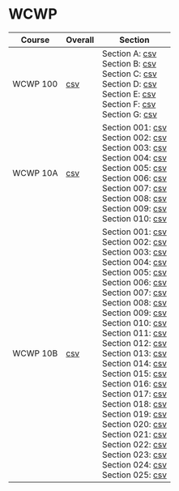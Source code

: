 # WCWP

| Course | Overall | Section |
| ------ | ------- | ------- |
| WCWP 100 | [csv](https://github.com/UCSD-Historical-Enrollment-Data/2024Spring/blob/main/overall/WCWP%20100.csv) | Section A: [csv](https://github.com/UCSD-Historical-Enrollment-Data/2024Spring/blob/main/section/WCWP%20100_A.csv)<br>Section B: [csv](https://github.com/UCSD-Historical-Enrollment-Data/2024Spring/blob/main/section/WCWP%20100_B.csv)<br>Section C: [csv](https://github.com/UCSD-Historical-Enrollment-Data/2024Spring/blob/main/section/WCWP%20100_C.csv)<br>Section D: [csv](https://github.com/UCSD-Historical-Enrollment-Data/2024Spring/blob/main/section/WCWP%20100_D.csv)<br>Section E: [csv](https://github.com/UCSD-Historical-Enrollment-Data/2024Spring/blob/main/section/WCWP%20100_E.csv)<br>Section F: [csv](https://github.com/UCSD-Historical-Enrollment-Data/2024Spring/blob/main/section/WCWP%20100_F.csv)<br>Section G: [csv](https://github.com/UCSD-Historical-Enrollment-Data/2024Spring/blob/main/section/WCWP%20100_G.csv) |
| WCWP 10A | [csv](https://github.com/UCSD-Historical-Enrollment-Data/2024Spring/blob/main/overall/WCWP%2010A.csv) | Section 001: [csv](https://github.com/UCSD-Historical-Enrollment-Data/2024Spring/blob/main/section/WCWP%2010A_001.csv)<br>Section 002: [csv](https://github.com/UCSD-Historical-Enrollment-Data/2024Spring/blob/main/section/WCWP%2010A_002.csv)<br>Section 003: [csv](https://github.com/UCSD-Historical-Enrollment-Data/2024Spring/blob/main/section/WCWP%2010A_003.csv)<br>Section 004: [csv](https://github.com/UCSD-Historical-Enrollment-Data/2024Spring/blob/main/section/WCWP%2010A_004.csv)<br>Section 005: [csv](https://github.com/UCSD-Historical-Enrollment-Data/2024Spring/blob/main/section/WCWP%2010A_005.csv)<br>Section 006: [csv](https://github.com/UCSD-Historical-Enrollment-Data/2024Spring/blob/main/section/WCWP%2010A_006.csv)<br>Section 007: [csv](https://github.com/UCSD-Historical-Enrollment-Data/2024Spring/blob/main/section/WCWP%2010A_007.csv)<br>Section 008: [csv](https://github.com/UCSD-Historical-Enrollment-Data/2024Spring/blob/main/section/WCWP%2010A_008.csv)<br>Section 009: [csv](https://github.com/UCSD-Historical-Enrollment-Data/2024Spring/blob/main/section/WCWP%2010A_009.csv)<br>Section 010: [csv](https://github.com/UCSD-Historical-Enrollment-Data/2024Spring/blob/main/section/WCWP%2010A_010.csv) |
| WCWP 10B | [csv](https://github.com/UCSD-Historical-Enrollment-Data/2024Spring/blob/main/overall/WCWP%2010B.csv) | Section 001: [csv](https://github.com/UCSD-Historical-Enrollment-Data/2024Spring/blob/main/section/WCWP%2010B_001.csv)<br>Section 002: [csv](https://github.com/UCSD-Historical-Enrollment-Data/2024Spring/blob/main/section/WCWP%2010B_002.csv)<br>Section 003: [csv](https://github.com/UCSD-Historical-Enrollment-Data/2024Spring/blob/main/section/WCWP%2010B_003.csv)<br>Section 004: [csv](https://github.com/UCSD-Historical-Enrollment-Data/2024Spring/blob/main/section/WCWP%2010B_004.csv)<br>Section 005: [csv](https://github.com/UCSD-Historical-Enrollment-Data/2024Spring/blob/main/section/WCWP%2010B_005.csv)<br>Section 006: [csv](https://github.com/UCSD-Historical-Enrollment-Data/2024Spring/blob/main/section/WCWP%2010B_006.csv)<br>Section 007: [csv](https://github.com/UCSD-Historical-Enrollment-Data/2024Spring/blob/main/section/WCWP%2010B_007.csv)<br>Section 008: [csv](https://github.com/UCSD-Historical-Enrollment-Data/2024Spring/blob/main/section/WCWP%2010B_008.csv)<br>Section 009: [csv](https://github.com/UCSD-Historical-Enrollment-Data/2024Spring/blob/main/section/WCWP%2010B_009.csv)<br>Section 010: [csv](https://github.com/UCSD-Historical-Enrollment-Data/2024Spring/blob/main/section/WCWP%2010B_010.csv)<br>Section 011: [csv](https://github.com/UCSD-Historical-Enrollment-Data/2024Spring/blob/main/section/WCWP%2010B_011.csv)<br>Section 012: [csv](https://github.com/UCSD-Historical-Enrollment-Data/2024Spring/blob/main/section/WCWP%2010B_012.csv)<br>Section 013: [csv](https://github.com/UCSD-Historical-Enrollment-Data/2024Spring/blob/main/section/WCWP%2010B_013.csv)<br>Section 014: [csv](https://github.com/UCSD-Historical-Enrollment-Data/2024Spring/blob/main/section/WCWP%2010B_014.csv)<br>Section 015: [csv](https://github.com/UCSD-Historical-Enrollment-Data/2024Spring/blob/main/section/WCWP%2010B_015.csv)<br>Section 016: [csv](https://github.com/UCSD-Historical-Enrollment-Data/2024Spring/blob/main/section/WCWP%2010B_016.csv)<br>Section 017: [csv](https://github.com/UCSD-Historical-Enrollment-Data/2024Spring/blob/main/section/WCWP%2010B_017.csv)<br>Section 018: [csv](https://github.com/UCSD-Historical-Enrollment-Data/2024Spring/blob/main/section/WCWP%2010B_018.csv)<br>Section 019: [csv](https://github.com/UCSD-Historical-Enrollment-Data/2024Spring/blob/main/section/WCWP%2010B_019.csv)<br>Section 020: [csv](https://github.com/UCSD-Historical-Enrollment-Data/2024Spring/blob/main/section/WCWP%2010B_020.csv)<br>Section 021: [csv](https://github.com/UCSD-Historical-Enrollment-Data/2024Spring/blob/main/section/WCWP%2010B_021.csv)<br>Section 022: [csv](https://github.com/UCSD-Historical-Enrollment-Data/2024Spring/blob/main/section/WCWP%2010B_022.csv)<br>Section 023: [csv](https://github.com/UCSD-Historical-Enrollment-Data/2024Spring/blob/main/section/WCWP%2010B_023.csv)<br>Section 024: [csv](https://github.com/UCSD-Historical-Enrollment-Data/2024Spring/blob/main/section/WCWP%2010B_024.csv)<br>Section 025: [csv](https://github.com/UCSD-Historical-Enrollment-Data/2024Spring/blob/main/section/WCWP%2010B_025.csv) |
